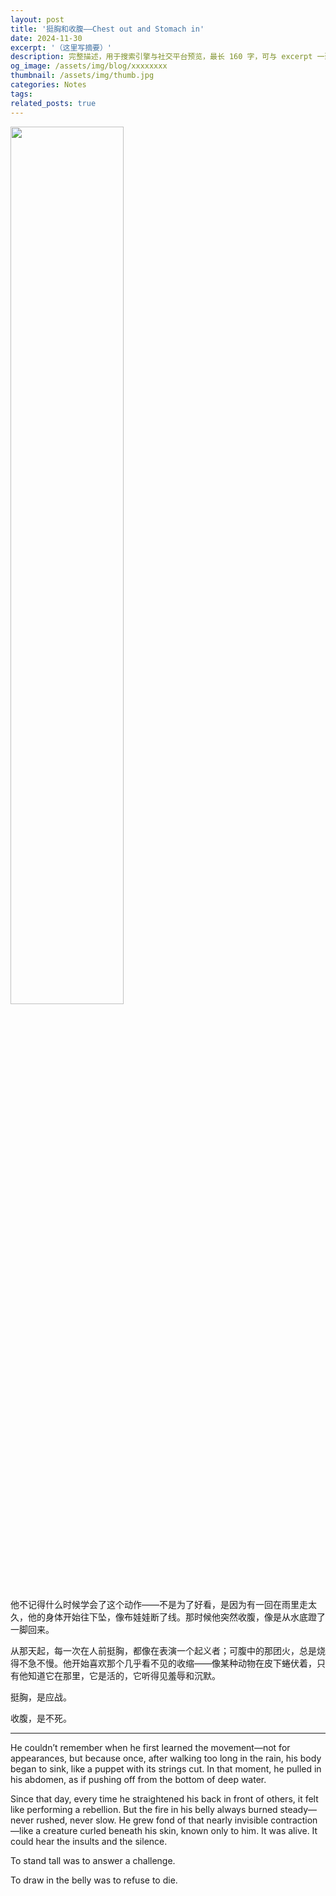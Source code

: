 ```yaml
---
layout: post
title: '挺胸和收腹——Chest out and Stomach in'
date: 2024-11-30
excerpt: '（这里写摘要）'
description: 完整描述，用于搜索引擎与社交平台预览，最长 160 字，可与 excerpt 一致
og_image: /assets/img/blog/xxxxxxxx
thumbnail: /assets/img/thumb.jpg
categories: Notes
tags: 
related_posts: true
---
```


<img src="{{ '/assets/img/blog/xxxxxxxx' | relative_url }}" style="width:60%;">

他不记得什么时候学会了这个动作——不是为了好看，是因为有一回在雨里走太久，他的身体开始往下坠，像布娃娃断了线。那时候他突然收腹，像是从水底蹬了一脚回来。

从那天起，每一次在人前挺胸，都像在表演一个起义者；可腹中的那团火，总是烧得不急不慢。他开始喜欢那个几乎看不见的收缩——像某种动物在皮下蜷伏着，只有他知道它在那里，它是活的，它听得见羞辱和沉默。

挺胸，是应战。

收腹，是不死。

---

He couldn’t remember when he first learned the movement—not for appearances, but because once, after walking too long in the rain, his body began to sink, like a puppet with its strings cut. In that moment, he pulled in his abdomen, as if pushing off from the bottom of deep water.

Since that day, every time he straightened his back in front of others, it felt like performing a rebellion. But the fire in his belly always burned steady—never rushed, never slow. He grew fond of that nearly invisible contraction—like a creature curled beneath his skin, known only to him. It was alive. It could hear the insults and the silence.

To stand tall was to answer a challenge.

To draw in the belly was to refuse to die.